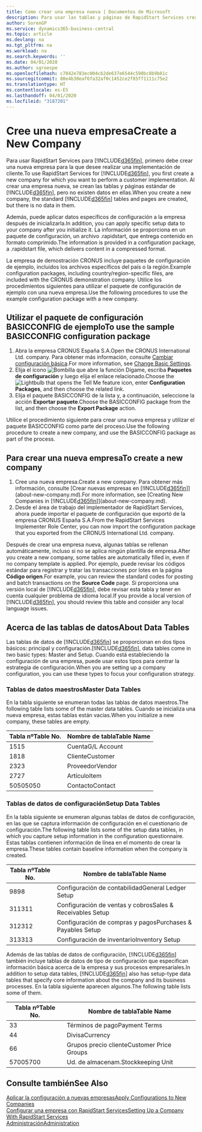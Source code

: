 ```yaml
---
title: Como crear una empresa nueva | Documentos de Microsoft
description: Para usar las tablas y páginas de RapidStart Services creadas que no tienen datos.
author: SorenGP
ms.service: dynamics365-business-central
ms.topic: article
ms.devlang: na
ms.tgt_pltfrm: na
ms.workload: na
ms.search.keywords: ''
ms.date: 04/01/2020
ms.author: sgroespe
ms.openlocfilehash: c7042e783ec004cb2de637e6544c590bc8b9b81c
ms.sourcegitcommit: 88e4b30eaf6fa32af0c1452ce2f85ff1111c75e2
ms.translationtype: HT
ms.contentlocale: es-ES
ms.lasthandoff: 04/01/2020
ms.locfileid: "3187201"
---
```

# <a name="create-a-new-company"></a><span data-ttu-id="9cc7a-103">Cree una nueva empresa</span><span class="sxs-lookup"><span data-stu-id="9cc7a-103">Create a New Company</span></span>
<span data-ttu-id="9cc7a-104">Para usar RapidStart Services para [!INCLUDE[d365fin](includes/d365fin_md.md)], primero debe crear una nueva empresa para la que desee realizar una implementación de cliente.</span><span class="sxs-lookup"><span data-stu-id="9cc7a-104">To use RapidStart Services for [!INCLUDE[d365fin](includes/d365fin_md.md)], you first create a new company for which you want to perform a customer implementation.</span></span> <span data-ttu-id="9cc7a-105">Al crear una empresa nueva, se crean las tablas y páginas estándar de [!INCLUDE[d365fin](includes/d365fin_md.md)], pero no existen datos en ellas.</span><span class="sxs-lookup"><span data-stu-id="9cc7a-105">When you create a new company, the standard [!INCLUDE[d365fin](includes/d365fin_md.md)] tables and pages are created, but there is no data in them.</span></span>

<span data-ttu-id="9cc7a-106">Además, puede aplicar datos específicos de configuración a la empresa después de inicializarla.</span><span class="sxs-lookup"><span data-stu-id="9cc7a-106">In addition, you can apply specific setup data to your company after you initialize it.</span></span> <span data-ttu-id="9cc7a-107">La información se proporciona en un paquete de configuración, un archivo .rapidstart, que entrega contenido en formato comprimido.</span><span class="sxs-lookup"><span data-stu-id="9cc7a-107">The information is provided in a configuration package, a .rapidstart file, which delivers content in a compressed format.</span></span>  

<span data-ttu-id="9cc7a-108">La empresa de demostración CRONUS incluye paquetes de configuración de ejemplo, incluidos los archivos específicos del país o la región.</span><span class="sxs-lookup"><span data-stu-id="9cc7a-108">Example configuration packages, including country/region-specific files, are included with the CRONUS demonstration company.</span></span> <span data-ttu-id="9cc7a-109">Utilice los procedimientos siguientes para utilizar el paquete de configuración de ejemplo con una nueva empresa.</span><span class="sxs-lookup"><span data-stu-id="9cc7a-109">Use the following procedures to use the example configuration package with a new company.</span></span>  

## <a name="to-use-the-sample-basicconfig-configuration-package"></a><span data-ttu-id="9cc7a-110">Utilizar el paquete de configuración BASICCONFIG de ejemplo</span><span class="sxs-lookup"><span data-stu-id="9cc7a-110">To use the sample BASICCONFIG configuration package</span></span>  
1. <span data-ttu-id="9cc7a-111">Abra la empresa CRONUS España S.A.</span><span class="sxs-lookup"><span data-stu-id="9cc7a-111">Open the CRONUS International Ltd. company.</span></span> <span data-ttu-id="9cc7a-112">Para obtener más información, consulte [Cambiar configuración básica](ui-change-basic-settings.md).</span><span class="sxs-lookup"><span data-stu-id="9cc7a-112">For more information, see [Change Basic Settings](ui-change-basic-settings.md).</span></span>
2. <span data-ttu-id="9cc7a-113">Elija el icono ![Bombilla que abre la función Dígame](media/ui-search/search_small.png "Dígame qué desea hacer"), escriba **Paquetes de configuración** y luego elija el enlace relacionado.</span><span class="sxs-lookup"><span data-stu-id="9cc7a-113">Choose the ![Lightbulb that opens the Tell Me feature](media/ui-search/search_small.png "Tell me what you want to do") icon, enter **Configuration Packages**, and then choose the related link.</span></span>  
3. <span data-ttu-id="9cc7a-114">Elija el paquete BASICCONFIG de la lista y, a continuación, seleccione la acción **Exportar paquete**.</span><span class="sxs-lookup"><span data-stu-id="9cc7a-114">Choose the BASICCONFIG package from the list, and then choose the **Export Package** action.</span></span>  

<span data-ttu-id="9cc7a-115">Utilice el procedimiento siguiente para crear una nueva empresa y utilizar el paquete BASICCONFIG como parte del proceso.</span><span class="sxs-lookup"><span data-stu-id="9cc7a-115">Use the following procedure to create a new company, and use the BASICCONFIG package as part of the process.</span></span>  

## <a name="to-create-a-new-company"></a><span data-ttu-id="9cc7a-116">Para crear una nueva empresa</span><span class="sxs-lookup"><span data-stu-id="9cc7a-116">To create a new company</span></span>  
1. <span data-ttu-id="9cc7a-117">Cree una nueva empresa.</span><span class="sxs-lookup"><span data-stu-id="9cc7a-117">Create a new company.</span></span> <span data-ttu-id="9cc7a-118">Para obtener más información, consulte [Crear nuevas empresas en [!INCLUDE[d365fin](includes/d365fin_md.md)]](about-new-company.md).</span><span class="sxs-lookup"><span data-stu-id="9cc7a-118">For more information, see [Creating New Companies in [!INCLUDE[d365fin](includes/d365fin_md.md)]](about-new-company.md).</span></span>
2. <span data-ttu-id="9cc7a-119">Desde el área de trabajo del implementador de RapidStart Services, ahora puede importar el paquete de configuración que exportó de la empresa CRONUS España S.A.</span><span class="sxs-lookup"><span data-stu-id="9cc7a-119">From the RapidStart Services Implementer Role Center, you can now import the configuration package that you exported from the CRONUS International Ltd. company.</span></span>

<span data-ttu-id="9cc7a-120">Después de crear una empresa nueva, algunas tablas se rellenan automáticamente, incluso si no se aplica ningún plantilla de empresa.</span><span class="sxs-lookup"><span data-stu-id="9cc7a-120">After you create a new company, some tables are automatically filled in, even if no company template is applied.</span></span> <span data-ttu-id="9cc7a-121">Por ejemplo, puede revisar los códigos estándar para registrar y tratar las transacciones por lotes en la página **Código origen**.</span><span class="sxs-lookup"><span data-stu-id="9cc7a-121">For example, you can review the standard codes for posting and batch transactions on the **Source Code** page.</span></span> <span data-ttu-id="9cc7a-122">Si proporciona una versión local de [!INCLUDE[d365fin](includes/d365fin_md.md)], debe revisar esta tabla y tener en cuenta cualquier problema de idioma local.</span><span class="sxs-lookup"><span data-stu-id="9cc7a-122">If you provide a local version of [!INCLUDE[d365fin](includes/d365fin_md.md)], you should review this table and consider any local language issues.</span></span>

## <a name="about-data-tables"></a><span data-ttu-id="9cc7a-123">Acerca de las tablas de datos</span><span class="sxs-lookup"><span data-stu-id="9cc7a-123">About Data Tables</span></span>
<span data-ttu-id="9cc7a-124">Las tablas de datos de [!INCLUDE[d365fin](includes/d365fin_md.md)] se proporcionan en dos tipos básicos: principal y configuración.</span><span class="sxs-lookup"><span data-stu-id="9cc7a-124">[!INCLUDE[d365fin](includes/d365fin_md.md)], data tables come in two basic types: Master and Setup.</span></span> <span data-ttu-id="9cc7a-125">Cuando está estableciendo la configuración de una empresa, puede usar estos tipos para centrar la estrategia de configuración.</span><span class="sxs-lookup"><span data-stu-id="9cc7a-125">When you are setting up a company configuration, you can use these types to focus your configuration strategy.</span></span>  

### <a name="master-data-tables"></a><span data-ttu-id="9cc7a-126">Tablas de datos maestros</span><span class="sxs-lookup"><span data-stu-id="9cc7a-126">Master Data Tables</span></span>  
<span data-ttu-id="9cc7a-127">En la tabla siguiente se enumeran todas las tablas de datos maestros.</span><span class="sxs-lookup"><span data-stu-id="9cc7a-127">The following table lists some of the master data tables.</span></span> <span data-ttu-id="9cc7a-128">Cuando se inicializa una nueva empresa, estas tablas están vacías.</span><span class="sxs-lookup"><span data-stu-id="9cc7a-128">When you initialize a new company, these tables are empty.</span></span>  

|<span data-ttu-id="9cc7a-129">Tabla nº</span><span class="sxs-lookup"><span data-stu-id="9cc7a-129">Table No.</span></span>|<span data-ttu-id="9cc7a-130">Nombre de tabla</span><span class="sxs-lookup"><span data-stu-id="9cc7a-130">Table Name</span></span>|  
|-------------------|--------------------|  
|<span data-ttu-id="9cc7a-131">15</span><span class="sxs-lookup"><span data-stu-id="9cc7a-131">15</span></span>|<span data-ttu-id="9cc7a-132">Cuenta</span><span class="sxs-lookup"><span data-stu-id="9cc7a-132">G/L Account</span></span>|  
|<span data-ttu-id="9cc7a-133">18</span><span class="sxs-lookup"><span data-stu-id="9cc7a-133">18</span></span>|<span data-ttu-id="9cc7a-134">Cliente</span><span class="sxs-lookup"><span data-stu-id="9cc7a-134">Customer</span></span>|  
|<span data-ttu-id="9cc7a-135">23</span><span class="sxs-lookup"><span data-stu-id="9cc7a-135">23</span></span>|<span data-ttu-id="9cc7a-136">Proveedor</span><span class="sxs-lookup"><span data-stu-id="9cc7a-136">Vendor</span></span>|  
|<span data-ttu-id="9cc7a-137">27</span><span class="sxs-lookup"><span data-stu-id="9cc7a-137">27</span></span>|<span data-ttu-id="9cc7a-138">Artículo</span><span class="sxs-lookup"><span data-stu-id="9cc7a-138">Item</span></span>|  
|<span data-ttu-id="9cc7a-139">5050</span><span class="sxs-lookup"><span data-stu-id="9cc7a-139">5050</span></span>|<span data-ttu-id="9cc7a-140">Contacto</span><span class="sxs-lookup"><span data-stu-id="9cc7a-140">Contact</span></span>|  

### <a name="setup-data-tables"></a><span data-ttu-id="9cc7a-141">Tablas de datos de configuración</span><span class="sxs-lookup"><span data-stu-id="9cc7a-141">Setup Data Tables</span></span>  
<span data-ttu-id="9cc7a-142">En la tabla siguiente se enumeran algunas tablas de datos de configuración, en las que se captura información de configuración en el cuestionario de configuración.</span><span class="sxs-lookup"><span data-stu-id="9cc7a-142">The following table lists some of the setup data tables, in which you capture setup information in the configuration questionnaire.</span></span> <span data-ttu-id="9cc7a-143">Estas tablas contienen información de línea en el momento de crear la empresa.</span><span class="sxs-lookup"><span data-stu-id="9cc7a-143">These tables contain baseline information when the company is created.</span></span>  

|<span data-ttu-id="9cc7a-144">Tabla nº</span><span class="sxs-lookup"><span data-stu-id="9cc7a-144">Table No.</span></span>|<span data-ttu-id="9cc7a-145">Nombre de tabla</span><span class="sxs-lookup"><span data-stu-id="9cc7a-145">Table Name</span></span>|  
|-------------------|--------------------|  
|<span data-ttu-id="9cc7a-146">98</span><span class="sxs-lookup"><span data-stu-id="9cc7a-146">98</span></span>|<span data-ttu-id="9cc7a-147">Configuración de contabilidad</span><span class="sxs-lookup"><span data-stu-id="9cc7a-147">General Ledger Setup</span></span>|  
|<span data-ttu-id="9cc7a-148">311</span><span class="sxs-lookup"><span data-stu-id="9cc7a-148">311</span></span>|<span data-ttu-id="9cc7a-149">Configuración de ventas y cobros</span><span class="sxs-lookup"><span data-stu-id="9cc7a-149">Sales & Receivables Setup</span></span>|  
|<span data-ttu-id="9cc7a-150">312</span><span class="sxs-lookup"><span data-stu-id="9cc7a-150">312</span></span>|<span data-ttu-id="9cc7a-151">Configuración de compras y pagos</span><span class="sxs-lookup"><span data-stu-id="9cc7a-151">Purchases & Payables Setup</span></span>|  
|<span data-ttu-id="9cc7a-152">313</span><span class="sxs-lookup"><span data-stu-id="9cc7a-152">313</span></span>|<span data-ttu-id="9cc7a-153">Configuración de inventario</span><span class="sxs-lookup"><span data-stu-id="9cc7a-153">Inventory Setup</span></span>|  

<span data-ttu-id="9cc7a-154">Además de las tablas de datos de configuración, [!INCLUDE[d365fin](includes/d365fin_md.md)] también incluye tablas de datos de tipo de configuración que especifican información básica acerca de la empresa y sus procesos empresariales.</span><span class="sxs-lookup"><span data-stu-id="9cc7a-154">In addition to setup data tables, [!INCLUDE[d365fin](includes/d365fin_md.md)] also has setup-type data tables that specify core information about the company and its business processes.</span></span> <span data-ttu-id="9cc7a-155">En la tabla siguiente aparecen algunos.</span><span class="sxs-lookup"><span data-stu-id="9cc7a-155">The following table lists some of them.</span></span>  

|<span data-ttu-id="9cc7a-156">Tabla nº</span><span class="sxs-lookup"><span data-stu-id="9cc7a-156">Table No.</span></span>|<span data-ttu-id="9cc7a-157">Nombre de tabla</span><span class="sxs-lookup"><span data-stu-id="9cc7a-157">Table Name</span></span>|  
|-------------------|--------------------|  
|<span data-ttu-id="9cc7a-158">3</span><span class="sxs-lookup"><span data-stu-id="9cc7a-158">3</span></span>|<span data-ttu-id="9cc7a-159">Términos de pago</span><span class="sxs-lookup"><span data-stu-id="9cc7a-159">Payment Terms</span></span>|  
|<span data-ttu-id="9cc7a-160">4</span><span class="sxs-lookup"><span data-stu-id="9cc7a-160">4</span></span>|<span data-ttu-id="9cc7a-161">Divisa</span><span class="sxs-lookup"><span data-stu-id="9cc7a-161">Currency</span></span>|  
|<span data-ttu-id="9cc7a-162">6</span><span class="sxs-lookup"><span data-stu-id="9cc7a-162">6</span></span>|<span data-ttu-id="9cc7a-163">Grupos precio cliente</span><span class="sxs-lookup"><span data-stu-id="9cc7a-163">Customer Price Groups</span></span>|  
|<span data-ttu-id="9cc7a-164">5700</span><span class="sxs-lookup"><span data-stu-id="9cc7a-164">5700</span></span>|<span data-ttu-id="9cc7a-165">Ud. de almacenam.</span><span class="sxs-lookup"><span data-stu-id="9cc7a-165">Stockkeeping Unit</span></span>|

  

## <a name="see-also"></a><span data-ttu-id="9cc7a-166">Consulte también</span><span class="sxs-lookup"><span data-stu-id="9cc7a-166">See Also</span></span>  
[<span data-ttu-id="9cc7a-167">Aplicar la configuración a nuevas empresas</span><span class="sxs-lookup"><span data-stu-id="9cc7a-167">Apply Configurations to New Companies</span></span>](admin-apply-configuration-to-new-companies.md)  
[<span data-ttu-id="9cc7a-168">Configurar una empresa con RapidStart Services</span><span class="sxs-lookup"><span data-stu-id="9cc7a-168">Setting Up a Company With RapidStart Services</span></span>](admin-set-up-a-company-with-rapidstart.md)  
[<span data-ttu-id="9cc7a-169">Administración</span><span class="sxs-lookup"><span data-stu-id="9cc7a-169">Administration</span></span>](admin-setup-and-administration.md)
